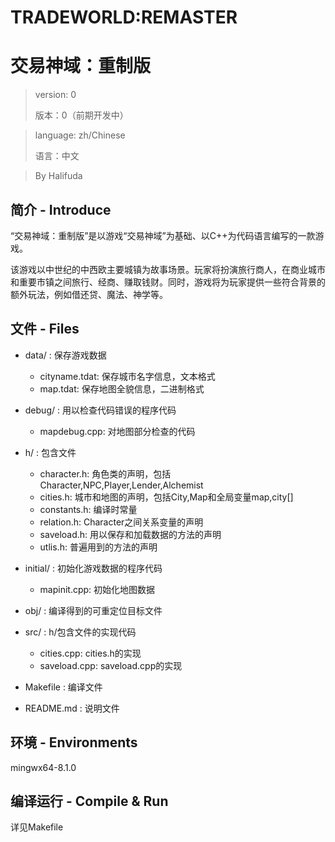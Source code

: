 # TRADEWORLD:REMASTER
# 交易神域：重制版
>version: 0
>
>版本：0（前期开发中）

>language: zh/Chinese
>
>语言：中文

> By Halifuda

## 简介 - Introduce
“交易神域：重制版”是以游戏“交易神域”为基础、以C++为代码语言编写的一款游戏。

该游戏以中世纪的中西欧主要城镇为故事场景。玩家将扮演旅行商人，在商业城市和重要市镇之间旅行、经商、赚取钱财。同时，游戏将为玩家提供一些符合背景的额外玩法，例如借还贷、魔法、神学等。

## 文件 - Files
* data/ : 保存游戏数据
  
  * cityname.tdat: 保存城市名字信息，文本格式
  * map.tdat: 保存地图全貌信息，二进制格式
  
* debug/ : 用以检查代码错误的程序代码
  
  * mapdebug.cpp: 对地图部分检查的代码
  
* h/ : 包含文件
  * character.h: 角色类的声明，包括Character,NPC,Player,Lender,Alchemist
  * cities.h: 城市和地图的声明，包括City,Map和全局变量map,city[]
  * constants.h: 编译时常量
  * relation.h: Character之间关系变量的声明
  * saveload.h: 用以保存和加载数据的方法的声明
  * utlis.h: 普遍用到的方法的声明

* initial/ : 初始化游戏数据的程序代码
  * mapinit.cpp: 初始化地图数据

* obj/ : 编译得到的可重定位目标文件

* src/ : h/包含文件的实现代码
  * cities.cpp: cities.h的实现
  * saveload.cpp: saveload.cpp的实现

* Makefile : 编译文件
* README.md : 说明文件

## 环境 - Environments
mingwx64-8.1.0

## 编译运行 - Compile & Run
详见Makefile

